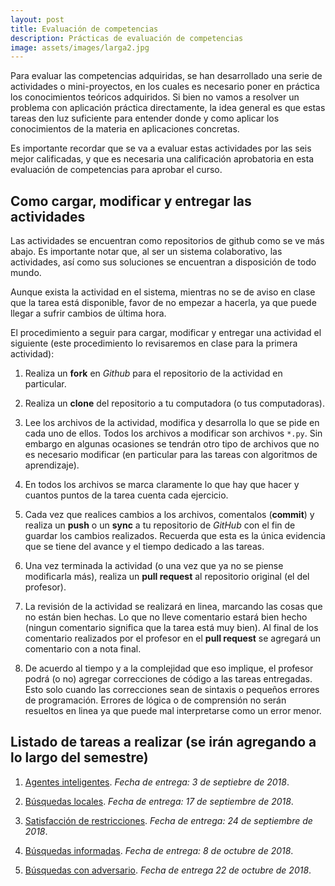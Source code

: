 ```yaml
---
layout: post
title: Evaluación de competencias
description: Prácticas de evaluación de competencias
image: assets/images/larga2.jpg
---
```


Para evaluar las competencias adquiridas, se han desarrollado una serie de
actividades o mini-proyectos, en los cuales es necesario poner en práctica los
conocimientos teóricos adquiridos. Si bien no vamos a resolver un problema con
aplicación práctica directamente, la idea general es que estas tareas den luz
suficiente para entender donde y como aplicar los conocimientos de la materia en
aplicaciones concretas.

Es importante recordar que se va a evaluar estas actividades por las seis mejor
calificadas, y que es necesaria una calificación aprobatoria en esta evaluación
de competencias para aprobar el curso.

## Como cargar, modificar y entregar las actividades

Las actividades se encuentran como repositorios de github como se ve más abajo. Es
importante notar que, al ser un sistema colaborativo, las actividades, así como sus
soluciones se encuentran a disposición de todo mundo.

Aunque exista la actividad en el sistema, mientras no se de aviso en
clase que la tarea está disponible, favor de no empezar a hacerla, ya que puede
llegar a sufrir cambios de última hora.

El procedimiento a seguir para cargar, modificar y entregar una actividad
el siguiente (este procedimiento lo revisaremos en clase para la
primera actividad):

1. Realiza un **fork** en *Github* para el repositorio de la actividad en
   particular.

2. Realiza un **clone** del repositorio a tu computadora (o tus
   computadoras).

3. Lee los archivos de la actividad, modifica y desarrolla lo que se pide en
   cada uno de ellos.  Todos los archivos a modificar son archivos
   `*.py`. Sin embargo en algunas ocasiones se tendrán otro tipo de
   archivos que no es necesario modificar (en particular para las
   tareas con algoritmos de aprendizaje).

4. En todos los archivos se marca claramente lo que hay que hacer y
   cuantos puntos de la tarea cuenta cada ejercicio.

5. Cada vez que realices cambios a los archivos, comentalos
   (**commit**) y realiza un **push** o un **sync** a tu repositorio
   de *GitHub* con el fin de guardar los cambios realizados. Recuerda
   que esta es la única evidencia que se tiene del avance y el tiempo
   dedicado a las tareas.

6. Una vez terminada la actividad (o una vez que ya no se piense
   modificarla más), realiza un **pull request** al repositorio
   original (el del profesor).

7. La revisión de la actividad se realizará en linea, marcando las cosas
   que no están bien hechas. Lo que no lleve comentario estará bien
   hecho (ningun comentario significa que la tarea está muy bien). Al
   final de los comentario realizados por el profesor en el **pull
   request** se agregará un comentario con a nota final.

8. De acuerdo al tiempo y a la complejidad que eso implique, el
   profesor podrá (o no) agregar correcciones de código a las tareas
   entregadas. Esto solo cuando las correcciones sean de sintaxis o
   pequeños errores de programación. Errores de lógica o de
   comprensión no serán resueltos en linea ya que puede mal
   interpretarse como un error menor.

## Listado de tareas a realizar (se irán agregando a lo largo del semestre)

1. [Agentes inteligentes](https://github.com/IA-UNISON/1-Agentes-Inteligentes).
   *Fecha de entrega: 3 de septiebre de 2018*.

2. [Búsquedas locales](https://github.com/IA-UNISON/2-Temple-Simulado). *Fecha
   de entrega: 17 de septiembre de 2018*.

3. [Satisfacción de
   restricciones](https://github.com/IA-UNISON/3-SatisfaccionRestricciones).
   *Fecha de entrega: 24 de septiembre de 2018*.

4. [Búsquedas informadas](https://github.com/IA-UNISON/5-Busquedas-Informadas).
   *Fecha de entrega: 8 de octubre de 2018*.

5. [Búsquedas con
   adversario](https://github.com/IA-UNISON/6-Busqueda-Adversario). *Fecha de
   entrega 22 de octubre de 2018*.

<!---
6. [Bayes inocente](https://github.com/IA-UNISON/tarea06-Naive-Bayes).  *Fecha de entrega: 14 de mayo de 2018*.
7. [Aprendizaje supervisado](https://github.com/IA-UNISON/tarea07-aprendizaje-supervisado).  *Fecha de entrega: 25 de mayo 2018*.
8. [Aprendizaje no supervisado](https://github.com/IA-UNISON/tarea08-aprendizaje-no-supervisado).  *Fecha de entrega 25 de mayo*.


9. [Programación dinámica y aprendizaje por refuerzo](https://github.com/IA-UNISON/tarea08-aprendizaje-no-supervisado). *Fecha de entrega por anunciar, favor de no iniciar la tarea todavía*.
-->
